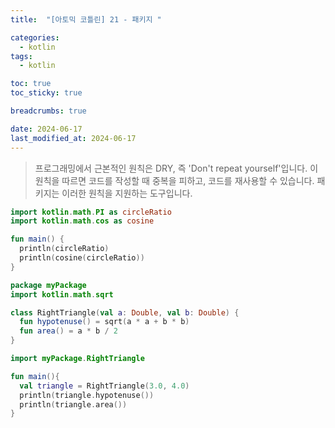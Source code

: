 ```yaml
---
title:  "[아토믹 코틀린] 21 - 패키지 "

categories:
  - kotlin
tags:
  - kotlin

toc: true
toc_sticky: true

breadcrumbs: true

date: 2024-06-17
last_modified_at: 2024-06-17
---
```


> 프로그래밍에서 근본적인 원칙은 DRY, 즉 'Don't repeat yourself'입니다. 
> 이 원칙을 따르면 코드를 작성할 때 중복을 피하고, 코드를 재사용할 수 있습니다. 
> 패키지는 이러한 원칙을 지원하는 도구입니다.

```kotlin
import kotlin.math.PI as circleRatio
import kotlin.math.cos as cosine

fun main() {
  println(circleRatio)
  println(cosine(circleRatio))
}
```

```kotlin
package myPackage
import kotlin.math.sqrt

class RightTriangle(val a: Double, val b: Double) {
  fun hypotenuse() = sqrt(a * a + b * b)
  fun area() = a * b / 2
}
```

```kotlin
import myPackage.RightTriangle

fun main(){
  val triangle = RightTriangle(3.0, 4.0)
  println(triangle.hypotenuse())
  println(triangle.area())
}
```



